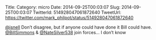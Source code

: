Title: 
Category: micro
Date: 2014-09-25T00:03:07
Slug: 2014-09-25T00:03:07
TwitterId: 514928047061872640
TweetUrl: https://twitter.com/mark_philpot/status/514928047061872640

[@jsnell](https://twitter.com/jsnell) Don’t disagree, but if anyone could have done it Bill could have.  [@BillSimmons](https://twitter.com/BillSimmons) &amp; [@NateSilver538](https://twitter.com/NateSilver538) join forces… I don’t know